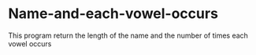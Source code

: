# Name-and-each-vowel-occurs
This program return the length of the name and the number of times each vowel occurs 
